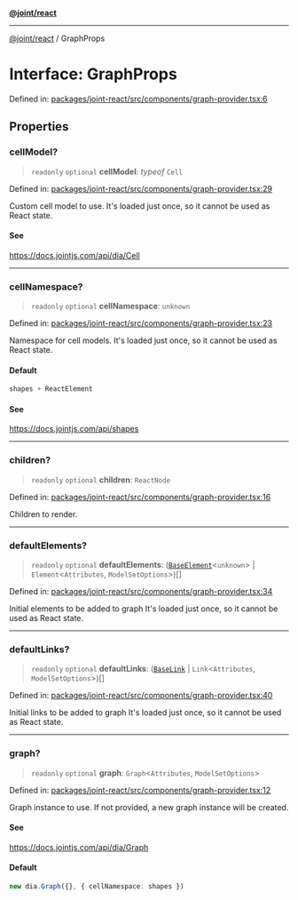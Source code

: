[**@joint/react**](../README.md)

***

[@joint/react](../README.md) / GraphProps

# Interface: GraphProps

Defined in: [packages/joint-react/src/components/graph-provider.tsx:6](https://github.com/samuelgja/joint/blob/e106840dde5e040ebb90e3a712443b6737a1bf58/packages/joint-react/src/components/graph-provider.tsx#L6)

## Properties

### cellModel?

> `readonly` `optional` **cellModel**: *typeof* `Cell`

Defined in: [packages/joint-react/src/components/graph-provider.tsx:29](https://github.com/samuelgja/joint/blob/e106840dde5e040ebb90e3a712443b6737a1bf58/packages/joint-react/src/components/graph-provider.tsx#L29)

Custom cell model to use.
It's loaded just once, so it cannot be used as React state.

#### See

https://docs.jointjs.com/api/dia/Cell

***

### cellNamespace?

> `readonly` `optional` **cellNamespace**: `unknown`

Defined in: [packages/joint-react/src/components/graph-provider.tsx:23](https://github.com/samuelgja/joint/blob/e106840dde5e040ebb90e3a712443b6737a1bf58/packages/joint-react/src/components/graph-provider.tsx#L23)

Namespace for cell models.
It's loaded just once, so it cannot be used as React state.

#### Default

```ts
shapes + ReactElement
```

#### See

https://docs.jointjs.com/api/shapes

***

### children?

> `readonly` `optional` **children**: `ReactNode`

Defined in: [packages/joint-react/src/components/graph-provider.tsx:16](https://github.com/samuelgja/joint/blob/e106840dde5e040ebb90e3a712443b6737a1bf58/packages/joint-react/src/components/graph-provider.tsx#L16)

Children to render.

***

### defaultElements?

> `readonly` `optional` **defaultElements**: ([`BaseElement`](BaseElement.md)\<`unknown`\> \| `Element`\<`Attributes`, `ModelSetOptions`\>)[]

Defined in: [packages/joint-react/src/components/graph-provider.tsx:34](https://github.com/samuelgja/joint/blob/e106840dde5e040ebb90e3a712443b6737a1bf58/packages/joint-react/src/components/graph-provider.tsx#L34)

Initial elements to be added to graph
It's loaded just once, so it cannot be used as React state.

***

### defaultLinks?

> `readonly` `optional` **defaultLinks**: ([`BaseLink`](BaseLink.md) \| `Link`\<`Attributes`, `ModelSetOptions`\>)[]

Defined in: [packages/joint-react/src/components/graph-provider.tsx:40](https://github.com/samuelgja/joint/blob/e106840dde5e040ebb90e3a712443b6737a1bf58/packages/joint-react/src/components/graph-provider.tsx#L40)

Initial links to be added to graph
It's loaded just once, so it cannot be used as React state.

***

### graph?

> `readonly` `optional` **graph**: `Graph`\<`Attributes`, `ModelSetOptions`\>

Defined in: [packages/joint-react/src/components/graph-provider.tsx:12](https://github.com/samuelgja/joint/blob/e106840dde5e040ebb90e3a712443b6737a1bf58/packages/joint-react/src/components/graph-provider.tsx#L12)

Graph instance to use. If not provided, a new graph instance will be created.

#### See

https://docs.jointjs.com/api/dia/Graph

#### Default

```ts
new dia.Graph({}, { cellNamespace: shapes })
```
